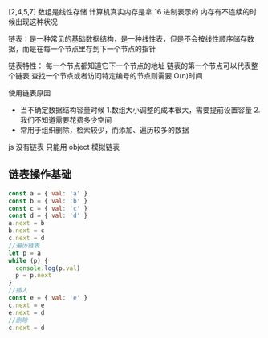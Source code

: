 [2,4,5,7]
数组是线性存储
计算机真实内存是拿 16 进制表示的
内存有不连续的时候出现这种状况

[](./图片/1.png)

链表：是一种常见的基础数据结构，是一种线性表，但是不会按线性顺序储存数据，而是在每一个节点里存到下一个节点的指针

[](./图片/2.png)

链表特性：
每一个节点都知道它下一个节点的地址
链表的第一个节点可以代表整个链表
查找一个节点或者访问特定编号的节点则需要 O(n)时间

使用链表原因

- 当不确定数据结构容量时候 1.数组大小调整的成本很大，需要提前设置容量 2.我们不知道需要花费多少空间
- 常用于组织删除，检索较少，而添加、遍历较多的数据

js 没有链表
只能用 object 模拟链表

## 链表操作基础

```js
const a = { val: 'a' }
const b = { val: 'b' }
const c = { val: 'c' }
const d = { val: 'd' }
a.next = b
b.next = c
c.next = d
//遍历链表
let p = a
while (p) {
  console.log(p.val)
  p = p.next
}
//插入
const e = { val: 'e' }
c.next = e
e.next = d
//删除
c.next = d
```



